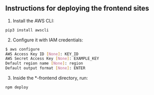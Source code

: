 ## Instructions for deploying the frontend sites
1. Install the AWS CLI:
```bash
pip3 install awscli
```
2. Configure it with IAM credentials:
```bash
$ aws configure
AWS Access Key ID [None]: KEY_ID
AWS Secret Access Key [None]: EXAMPLE_KEY
Default region name [None]: region
Default output format [None]: ENTER
```
3. Inside the *-frontend directory, run:
```bash
npm deploy
```
